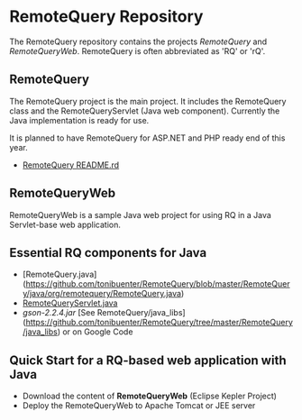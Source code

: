 RemoteQuery Repository
======================

The RemoteQuery repository contains the projects *RemoteQuery* and *RemoteQueryWeb*. RemoteQuery is often abbreviated as 'RQ' or 'rQ'.

RemoteQuery
-----------

The RemoteQuery project is the main project. It includes the RemoteQuery class and the RemoteQueryServlet (Java web component).
Currently the Java implementation is ready for use.

It is planned to have RemoteQuery for ASP.NET and PHP ready end of this year.

+ [RemoteQuery README.rd](https://github.com/tonibuenter/RemoteQuery/blob/master/RemoteQuery/README.rd)


RemoteQueryWeb
--------------

RemoteQueryWeb is a sample Java web project for using RQ in a Java Servlet-base web application.


Essential RQ components for Java
--------------------

+ [RemoteQuery.java] (https://github.com/tonibuenter/RemoteQuery/blob/master/RemoteQuery/java/org/remotequery/RemoteQuery.java)
+ [RemoteQueryServlet.java](https://github.com/tonibuenter/RemoteQuery/blob/master/RemoteQuery/java/org/remotequery/RemoteQueryServlet.java)
+ *gson-2.2.4.jar* [See RemoteQuery/java_libs] (https://github.com/tonibuenter/RemoteQuery/tree/master/RemoteQuery/java_libs) or on Google Code



Quick Start for a RQ-based web application with Java
----------------------------------------

+ Download the content of **RemoteQueryWeb** (Eclipse Kepler Project)
+ Deploy the RemoteQueryWeb to Apache Tomcat or JEE server


